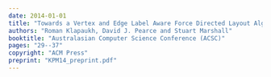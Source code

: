 ```yaml
---
date: 2014-01-01
title: "Towards a Vertex and Edge Label Aware Force Directed Layout Algorithm"
authors: "Roman Klapaukh, David J. Pearce and Stuart Marshall"
booktitle: "Australasian Computer Science Conference (ACSC)"
pages: "29--37"
copyright: "ACM Press"
preprint: "KPM14_preprint.pdf"
---
```


